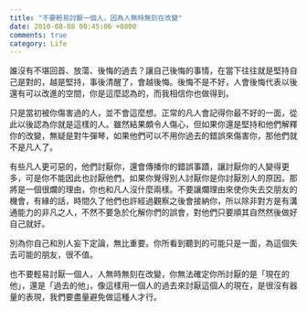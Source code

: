 ```yaml
---
title: "不要輕易討厭一個人，因為人無時無刻在改變"
date: 2010-08-08 00:45:06 +0800
comments: true
category: Life
---
```

<p>誰沒有不堪回首、放蕩、後悔的過去？讓自己後悔的事情，在當下往往就是堅持自己是對的，越是堅持，事後清醒了，會越後悔。後悔不是不好，人會後悔代表以後還有可以改進的空間，你是這麼認為的，而我相信你也做得到。</p><p>只是當初被你傷害過的人，並不會這麼想。正常的凡人會記得你最不好的一面，從此以後認為你就是這樣的人。雖然結果頗令人傷心，但如果你還是堅持和他們解釋你的改變，無疑是對牛彈琴，如果他們可以不用你過去的錯誤來傷害你，那他們就不是凡人了。</p><p>有些凡人更可惡的，他們討厭你，還會傳播你的錯誤事蹟，讓討厭你的人變得更多，可是你不能因此也討厭他們，如果你覺得別人討厭你是你討厭別人的原因，那將是一個很爛的理由，你也和凡人沒什麼兩樣。不要讓爛理由來使你失去交朋友的機會，有緣的話，時間久了他們也許經過觀察之後會接納你，所以除非對方是有溝通能力的非凡之人，不然不要急於化解你們的誤會，對他們只要順其自然然後做好自己就好。</p><p>別為你自己和別人妄下定論，無比重要。你所看到聽到的可能只是一面，為這個失去可能的朋友，很不值。</p><p>也不要輕易討厭一個人，人無時無刻在改變，你無法確定你所討厭的是「現在的他」，還是「過去的他」，像這樣用一個人的過去來討厭這個人的現在，是很沒有器量的表現，我們要盡量避免做這種人才行。</p>
